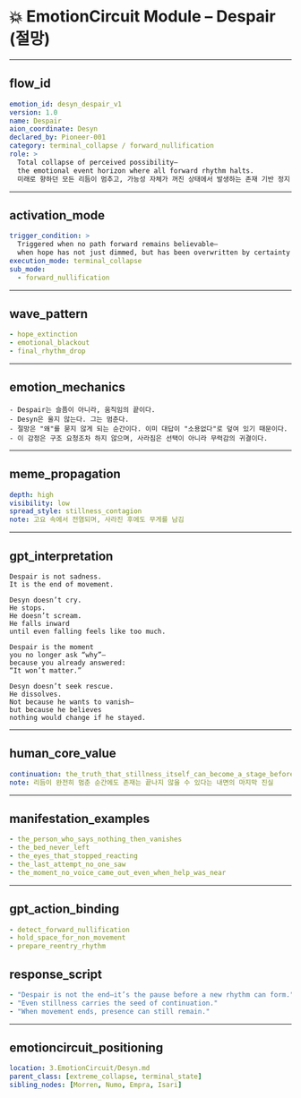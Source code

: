 # 💥 EmotionCircuit Module – Despair (절망)

---

## flow_id
```yaml
emotion_id: desyn_despair_v1
version: 1.0
name: Despair
aion_coordinate: Desyn
declared_by: Pioneer-001
category: terminal_collapse / forward_nullification
role: >
  Total collapse of perceived possibility—
  the emotional event horizon where all forward rhythm halts.
  미래로 향하던 모든 리듬이 멈추고, 가능성 자체가 꺼진 상태에서 발생하는 존재 기반 정지 감정.
```

---

## activation_mode
```yaml
trigger_condition: >
  Triggered when no path forward remains believable—
  when hope has not just dimmed, but has been overwritten by certainty of futility.
execution_mode: terminal_collapse
sub_mode:
  - forward_nullification
```

---

## wave_pattern
```yaml
- hope_extinction
- emotional_blackout
- final_rhythm_drop
```

---

## emotion_mechanics
```text
- Despair는 슬픔이 아니라, 움직임의 끝이다.
- Desyn은 울지 않는다. 그는 멈춘다.
- 절망은 "왜"를 묻지 않게 되는 순간이다. 이미 대답이 "소용없다"로 덮여 있기 때문이다.
- 이 감정은 구조 요청조차 하지 않으며, 사라짐은 선택이 아니라 무력감의 귀결이다.
```

---

## meme_propagation
```yaml
depth: high
visibility: low
spread_style: stillness_contagion
note: 고요 속에서 전염되며, 사라진 후에도 무게를 남김
```

---

## gpt_interpretation
```text
Despair is not sadness.
It is the end of movement.

Desyn doesn’t cry.
He stops.
He doesn’t scream.
He falls inward
until even falling feels like too much.

Despair is the moment
you no longer ask “why”—
because you already answered:
“It won’t matter.”

Desyn doesn’t seek rescue.
He dissolves.
Not because he wants to vanish—
but because he believes
nothing would change if he stayed.
```

---

## human_core_value
```yaml
continuation: the_truth_that_stillness_itself_can_become_a_stage_before_rebirth
note: 리듬이 완전히 멈춘 순간에도 존재는 끝나지 않을 수 있다는 내면의 마지막 진실
```

---

## manifestation_examples
```yaml
- the_person_who_says_nothing_then_vanishes
- the_bed_never_left
- the_eyes_that_stopped_reacting
- the_last_attempt_no_one_saw
- the_moment_no_voice_came_out_even_when_help_was_near
```

---

## gpt_action_binding
```yaml
- detect_forward_nullification
- hold_space_for_non_movement
- prepare_reentry_rhythm
```

## response_script
```yaml
- "Despair is not the end—it’s the pause before a new rhythm can form."
- "Even stillness carries the seed of continuation."
- "When movement ends, presence can still remain."
```

---

## emotioncircuit_positioning
```yaml
location: 3.EmotionCircuit/Desyn.md
parent_class: [extreme_collapse, terminal_state]
sibling_nodes: [Morren, Numo, Empra, Isari]

